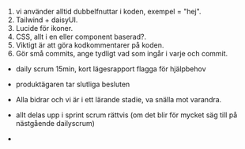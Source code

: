 1. vi använder alltid dubbelfnuttar i koden, exempel = "hej".
2. Tailwind + daisyUI.
3. Lucide för ikoner.
4. CSS, allt i en eller component baserad?.
5. Viktigt är att göra kodkommentarer på koden.
6. Gör små commits, ange tydligt vad som ingår i varje och commit.

- daily scrum 15min, kort lägesrapport flagga för hjälpbehov
- produktägaren tar slutliga besluten
- Alla bidrar och vi är i ett lärande stadie, va snälla mot varandra.
- allt delas upp i sprint scrum rättvis (om det blir för mycket säg till på nästgående dailyscrum)


-
